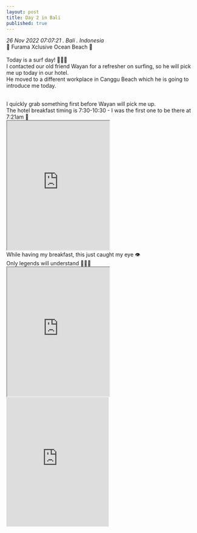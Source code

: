 ```yaml
---
layout: post
title: Day 2 in Bali
published: true
---
```

_26 Nov 2022 07:07:21 . Bali . Indonesia_
<br>
📍 Furama Xclusive Ocean Beach 📍
<br>
<br>
Today is a surf day! 🏄🏻‍♀️
<br>
I contacted our old friend Wayan for a refresher on surfing, so he will pick me up today in our hotel. 
<br>
He moved to a different workplace in Canggu Beach which he is going to introduce me today.
<br>
<!--more-->
<br>
I quickly grab something first before Wayan will pick me up. 
<br>
The hotel breakfast timing is 7:30-10:30 - I was the first one to be there at 7:21am 🤭
<br>
<iframe src="https://drive.google.com/file/d/1sRmJAyt57z2-x1Z5Ujh9LcAOeWSvx16u/preview" width="270" height="340" allow="autoplay"></iframe>
<br>
While having my breakfast, this just caught my eye 👁️
<br>
Only legends will understand 🤪🤪🤪
<br>
<iframe src="https://drive.google.com/file/d/1xddRgURG7gtr2a-W26-5TeK1vX8bQtkr/preview" width="270" height="340" allow="autoplay"></iframe>
<br>
<iframe width="270" height="340" src="https://www.youtube.com/embed/VgiF5giUKwE" frameborder="0" allow="accelerometer; autoplay; encrypted-media; gyroscope; picture-in-picture" allowfullscreen></iframe>


